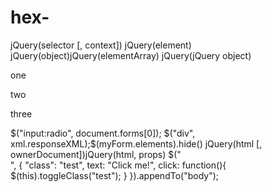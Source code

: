 hex-
====
jQuery(selector [, context])
jQuery(element)
jQuery(object)jQuery(elementArray)
jQuery(jQuery object)
<!DOCTYPE html>
<html>
<head>
  <script src="http://code.jquery.com/jquery-latest.js"></script>
</head>
<body>
  <p>one</p> <div><p>two</p></div> <p>three</p>
<script>
  $("div > p").css("border", "1px solid gray");
</script>

</body>
</html>
$("input:radio", document.forms[0]);
$("div", xml.responseXML);$(myForm.elements).hide()
jQuery(html [, ownerDocument])jQuery(html, props)
$("<div/>", {
  "class": "test",
  text: "Click me!",
  click: function(){
    $(this).toggleClass("test");
  }
}).appendTo("body");
